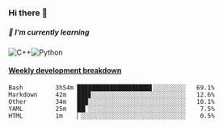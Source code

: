 ### Hi there 👋

##### 🌱 I’m currently learning

![C++](https://img.shields.io/badge/-C++-00599C?style=flat-square&logo=c)![Python](https://img.shields.io/badge/-Python-black?style=flat-square&logo=Python)


<!-- waka-box start -->
#### <a href="https://gist.github.com/bf274261b4c8553e17fc709dfc3cfa97" target="_blank">Weekly development breakdown</a>
```text
Bash      	 3h54m ████████████████████▋░░░░░░░░░   69.1% 
Markdown  	 42m   ███▊░░░░░░░░░░░░░░░░░░░░░░░░░░   12.6% 
Other     	 34m   ███░░░░░░░░░░░░░░░░░░░░░░░░░░░   10.1% 
YAML      	 25m   ██▎░░░░░░░░░░░░░░░░░░░░░░░░░░░    7.5% 
HTML      	 1m    ▏░░░░░░░░░░░░░░░░░░░░░░░░░░░░░    0.5% 
```
<!-- Powered by https://github.com/YouEclipse/waka-box-go . -->
<!-- waka-box end -->



<!--
**KomoreKalu/KomoreKalu** is a ✨ _special_ ✨ repository because its `README.md` (this file) appears on your GitHub profile.

Here are some ideas to get you started:

- 🔭 I’m currently working on ...
- 🌱 I’m currently learning ...
- 👯 I’m looking to collaborate on ...
- 🤔 I’m looking for help with ...
- 💬 Ask me about ...
- 📫 How to reach me: ...
- 😄 Pronouns: ...
- ⚡ Fun fact: ...
-->
